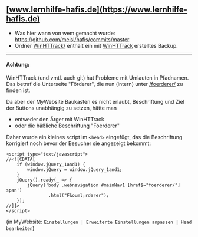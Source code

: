## [www.lernhilfe-hafis.de](https://www.lernhilfe-hafis.de) ##

* Was hier wann von wem gemacht wurde: https://github.com/meisl/hafis/commits/master
* Ordner [WinHTTrack/](WinHTTrack) enthält ein mit [WinHTTrack](http://www.httrack.com/) erstelltes Backup.

---

#### Achtung: ####
WinHTTrack (und vmtl. auch git) hat Probleme mit Umlauten in Pfadnamen.
Das betraf die Unterseite "Förderer", die nun (intern) unter [/foerderer/](WinHTTrack/Hafis/www.lernhilfe-hafis.de/foerderer/index.html) zu finden ist.

Da aber der MyWebsite Baukasten es nicht erlaubt, Beschriftung und Ziel der Buttons unabhängig zu setzen, hätte man

  - entweder den Ärger mit WinHTTrack
  - oder die häßliche Beschriftung "Foerderer"

Daher wurde ein kleines script im `<head>` eingefügt, das die Beschriftung korrigiert noch bevor der Besucher sie angezeigt bekommt:

	<script type="text/javascript">
	//<![CDATA[
		if (window.jQuery_1and1) {
			window.jQuery = window.jQuery_1and1;
		}
		jQuery().ready(_ => {
			jQuery('body .webnavigation #mainNav1 [href$="foerderer/"] span')
					.html("F&ouml;rderer");
		});
	//]]>
	</script>

(in MyWebsite: `Einstellungen | Erweiterte Einstellungen anpassen | Head bearbeiten`)
